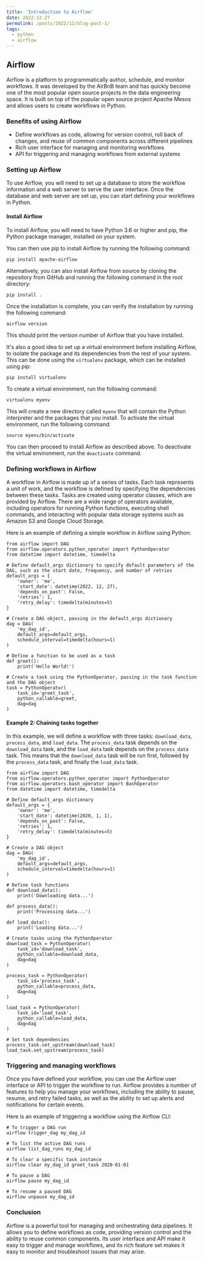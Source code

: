 ```yaml
---
title: 'Introduction to Airflow'
date: 2022-12-27
permalink: /posts/2022/12/blog-post-1/
tags:
  - python
  - airflow
---
```


## Airflow
Airflow is a platform to programmatically author, schedule, and monitor workflows. It was developed by the AirBnB team and has quickly become one of the most popular open source projects in the data engineering space. It is built on top of the popular open source project Apache Mesos and allows users to create workflows in Python.

### Benefits of using Airflow
* Define workflows as code, allowing for version control, roll back of changes, and reuse of common components across different pipelines
* Rich user interface for managing and monitoring workflows
* API for triggering and managing workflows from external systems

### Setting up Airflow
To use Airflow, you will need to set up a database to store the workflow information and a web server to serve the user interface. Once the database and web server are set up, you can start defining your workflows in Python.
#### Install Airflow
To install Airflow, you will need to have Python 3.6 or higher and pip, the Python package manager, installed on your system.

You can then use pip to install Airflow by running the following command:
```
pip install apache-airflow
```
Alternatively, you can also install Airflow from source by cloning the repository from GitHub and running the following command in the root directory:
```
pip install .
```
Once the installation is complete, you can verify the installation by running the following command:
```
airflow version
```
This should print the version number of Airflow that you have installed.

It's also a good idea to set up a virtual environment before installing Airflow, to isolate the package and its dependencies from the rest of your system. This can be done using the `virtualenv` package, which can be installed using pip:

```
pip install virtualenv
```
To create a virtual environment, run the following command:
```
virtualenv myenv
```

This will create a new directory called `myenv` that will contain the Python interpreter and the packages that you install. To activate the virtual environment, run the following command:
```
source myenv/bin/activate
```
You can then proceed to install Airflow as described above. To deactivate the virtual environment, run the `deactivate` command.

### Defining workflows in Airflow
A workflow in Airflow is made up of a series of tasks. Each task represents a unit of work, and the workflow is defined by specifying the dependencies between these tasks. Tasks are created using operator classes, which are provided by Airflow. There are a wide range of operators available, including operators for running Python functions, executing shell commands, and interacting with popular data storage systems such as Amazon S3 and Google Cloud Storage.

Here is an example of defining a simple workflow in Airflow using Python:

```Python3
from airflow import DAG
from airflow.operators.python_operator import PythonOperator
from datetime import datetime, timedelta

# Define default_args dictionary to specify default parameters of the DAG, such as the start date, frequency, and number of retries
default_args = {
    'owner': 'me',
    'start_date': datetime(2022, 12, 27),
    'depends_on_past': False,
    'retries': 1,
    'retry_delay': timedelta(minutes=5)
}

# Create a DAG object, passing in the default_args dictionary
dag = DAG(
    'my_dag_id',
    default_args=default_args,
    schedule_interval=timedelta(hours=1)
)

# Define a function to be used as a task
def greet():
    print('Hello World!')

# Create a task using the PythonOperator, passing in the task function and the DAG object
task = PythonOperator(
    task_id='greet_task',
    python_callable=greet,
    dag=dag
)
```


#### Example 2: Chaining tasks together
In this example, we will define a workflow with three tasks: `download_data`, `process_data`, and `load_data`. The `process_data` task depends on the `download_data` task, and the `load_data` task depends on the `process_data` task. This means that the `download_data` task will be run first, followed by the `process_data` task, and finally the `load_data` task.

```Python3
from airflow import DAG
from airflow.operators.python_operator import PythonOperator
from airflow.operators.bash_operator import BashOperator
from datetime import datetime, timedelta

# Define default_args dictionary
default_args = {
    'owner': 'me',
    'start_date': datetime(2020, 1, 1),
    'depends_on_past': False,
    'retries': 1,
    'retry_delay': timedelta(minutes=5)
}

# Create a DAG object
dag = DAG(
    'my_dag_id',
    default_args=default_args,
    schedule_interval=timedelta(hours=1)
)

# Define task functions
def download_data():
    print('Downloading data...')

def process_data():
    print('Processing data...')

def load_data():
    print('Loading data...')

# Create tasks using the PythonOperator
download_task = PythonOperator(
    task_id='download_task',
    python_callable=download_data,
    dag=dag
)

process_task = PythonOperator(
    task_id='process_task',
    python_callable=process_data,
    dag=dag
)

load_task = PythonOperator(
    task_id='load_task',
    python_callable=load_data,
    dag=dag
)

# Set task dependencies
process_task.set_upstream(download_task)
load_task.set_upstream(process_task)

```

### Triggering and managing workflows
Once you have defined your workflow, you can use the Airflow user interface or API to trigger the workflow to run. Airflow provides a number of features to help you manage your workflows, including the ability to pause, resume, and retry failed tasks, as well as the ability to set up alerts and notifications for certain events.

Here is an example of triggering a workflow using the Airflow CLI:
```
# To trigger a DAG run
airflow trigger_dag my_dag_id

# To list the active DAG runs
airflow list_dag_runs my_dag_id

# To clear a specific task instance
airflow clear my_dag_id greet_task 2020-01-01

# To pause a DAG
airflow pause my_dag_id

# To resume a paused DAG
airflow unpause my_dag_id
```

### Conclusion
Airflow is a powerful tool for managing and orchestrating data pipelines. It allows you to define workflows as code, providing version control and the ability to reuse common components. Its user interface and API make it easy to trigger and manage workflows, and its rich feature set makes it easy to monitor and troubleshoot issues that may arise.